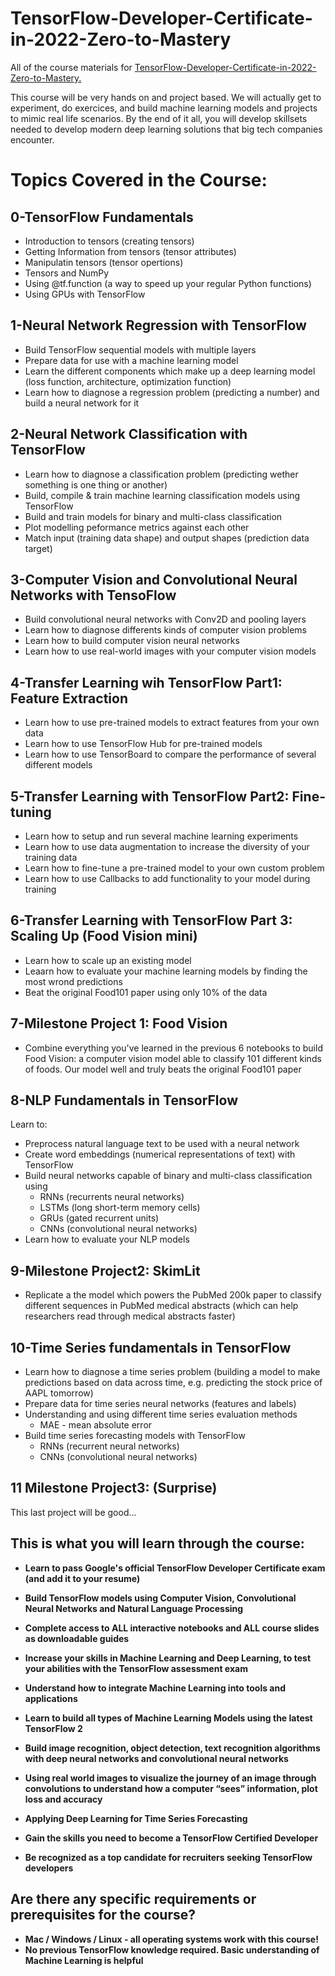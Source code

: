 # TensorFlow-Developer-Certificate-in-2022-Zero-to-Mastery
All of the course materials for [TensorFlow-Developer-Certificate-in-2022-Zero-to-Mastery.](https://www.udemy.com/course/tensorflow-developer-certificate-machine-learning-zero-to-mastery/)

This course will be very hands on and project based. We will actually get to experiment, do exercices, and build machine learning models and projects to mimic real life scenarios. By the end of it all, you will develop skillsets needed to develop modern deep learning solutions that big tech companies encounter.

# Topics Covered in the Course:
## 0-TensorFlow Fundamentals
- Introduction to tensors (creating tensors)
- Getting Information from tensors (tensor attributes)
- Manipulatin tensors (tensor opertions)
- Tensors and NumPy
- Using @tf.function (a way to speed up your regular Python functions)
- Using GPUs with TensorFlow

## 1-Neural Network Regression with TensorFlow
- Build TensorFlow sequential models with multiple layers
- Prepare data for use with a machine learning model
- Learn the different components which make up a deep learning model (loss function, architecture, optimization function)
- Learn how to diagnose a regression problem (predicting a number) and build a neural network for it

## 2-Neural Network Classification with TensorFlow
- Learn how to diagnose a classification problem (predicting wether something is one thing or another)
- Build, compile & train machine learning classification models using TensorFlow
- Build and train models for binary and multi-class classification
- Plot modelling peformance metrics against each other
- Match input (training data shape) and output shapes (prediction data target)

## 3-Computer Vision and Convolutional Neural Networks with TensoFlow
- Build convolutional neural networks with Conv2D and pooling layers
- Learn how to diagnose differents kinds of computer vision problems
- Learn how to build computer vision neural networks
- Learn how to use real-world images with your computer vision models

## 4-Transfer Learning wih TensorFlow Part1: Feature Extraction
- Learn how to use pre-trained models to extract features from your own data
- Learn how to use TensorFlow Hub for pre-trained models
- Learn how to use TensorBoard to compare the performance of several different models

## 5-Transfer Learning with TensorFlow Part2: Fine-tuning
- Learn how to setup and run several machine learning experiments
- Learn how to use data augmentation to increase the diversity of your training data
- Learn how to fine-tune a pre-trained model to your own custom problem
- Learn how to use Callbacks to add functionality to your model during training

## 6-Transfer Learning with TensorFlow Part 3: Scaling Up (Food Vision mini)
- Learn how to scale up an existing model
- Leaarn how to evaluate your machine learning models by finding the most wrond predictions
- Beat the original Food101 paper using only 10% of the data

## 7-Milestone Project 1: Food Vision
- Combine everything you've learned in the previous 6 notebooks to build Food Vision: a computer vision model able to     classify 101 different kinds of foods. Our model well and truly beats the original Food101 paper

## 8-NLP Fundamentals in TensorFlow
Learn to: 
   - Preprocess natural language text to be used with a neural network
   - Create word embeddings (numerical representations of text) with TensorFlow
   - Build neural networks capable of binary and multi-class classification using
      - RNNs  (recurrents neural networks)
      - LSTMs (long short-term memory cells)
      - GRUs  (gated recurrent units)
      - CNNs  (convolutional neural networks)
   - Learn how to evaluate your NLP models
       
## 9-Milestone Project2: SkimLit
- Replicate a the model which powers the PubMed 200k paper to classify different sequences in PubMed medical abstracts     (which can help researchers read through medical abstracts faster)

## 10-Time Series fundamentals in TensorFlow
- Learn how to diagnose a time series problem (building a model to make predictions based on data across time, e.g.       predicting the stock price of AAPL tomorrow)
- Prepare data for time series neural networks (features and labels)
- Understanding and using different time series evaluation methods
     - MAE - mean absolute error 
- Build time series forecasting models with TensorFlow
     - RNNs (recurrent neural networks)
     - CNNs (convolutional neural networks)

## 11 Milestone Project3: (Surprise)
This last project will be good...


## This is what you will learn through the course: 
- **Learn to pass Google's official TensorFlow Developer Certificate exam (and add it to your resume)**

- **Build TensorFlow models using Computer Vision, Convolutional Neural Networks and Natural Language Processing**

- **Complete access to ALL interactive notebooks and ALL course slides as downloadable guides**

- **Increase your skills in Machine Learning and Deep Learning, to test your abilities with the TensorFlow assessment exam**

- **Understand how to integrate Machine Learning into tools and applications**

- **Learn to build all types of Machine Learning Models using the latest TensorFlow 2**

- **Build image recognition, object detection, text recognition algorithms with deep neural networks and convolutional neural networks**

- **Using real world images to visualize the journey of an image through convolutions to understand how a computer “sees” information, plot loss and accuracy**

- **Applying Deep Learning for Time Series Forecasting**

- **Gain the skills you need to become a TensorFlow Certified Developer**

- **Be recognized as a top candidate for recruiters seeking TensorFlow developers**

## Are there any specific requirements or prerequisites for the course?
- **Mac / Windows / Linux - all operating systems work with this course!**
- **No previous TensorFlow knowledge required. Basic understanding of Machine Learning is helpful**
